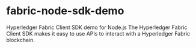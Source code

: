 # fabric-node-sdk-demo
Hyperledger Fabric Client SDK demo for Node.js
The Hyperledger Fabric Client SDK makes it easy to use APIs to interact with a Hyperledger Fabric blockchain.
